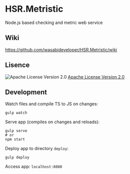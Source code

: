 # HSR.Metristic
Node.js based checking and metric web service


## Wiki
https://github.com/wasabideveloper/HSR.Metristic/wiki


## Lisence
![Apache License Version 2.0](https://www.apache.org/img/asf_logo.png) 
[Apache License Version 2.0](./LICENSE)


## Development
Watch files and compile TS to JS on changes:
```shell
gulp watch
```
Serve app (compiles on changes and reloads):
```shell
gulp serve
# or
npm start
```
Deploy app to directory `deploy`:
```shell
gulp deploy
```
Access app:
`localhost:8080`
